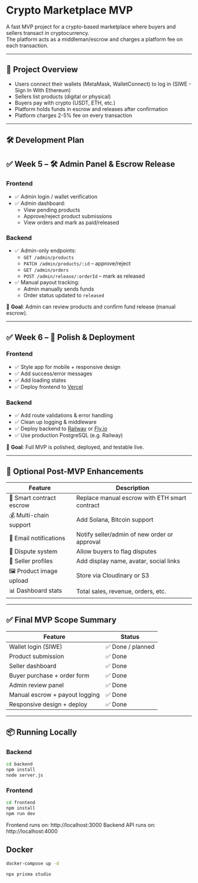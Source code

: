 # Crypto Marketplace MVP

A fast MVP project for a crypto-based marketplace where buyers and sellers transact in cryptocurrency.  
The platform acts as a middleman/escrow and charges a platform fee on each transaction.

---

## 🚀 Project Overview

- Users connect their wallets (MetaMask, WalletConnect) to log in (SIWE - Sign In With Ethereum)
- Sellers list products (digital or physical)
- Buyers pay with crypto (USDT, ETH, etc.)
- Platform holds funds in escrow and releases after confirmation
- Platform charges 2-5% fee on every transaction

---

## 🛠 Development Plan

## ✅ Week 5 – 🛠 Admin Panel & Escrow Release

### Frontend
- ✅ Admin login / wallet verification
- ✅ Admin dashboard:
  - View pending products
  - Approve/reject product submissions
  - View orders and mark as paid/released

### Backend
- ✅ Admin-only endpoints:
  - `GET /admin/products`
  - `PATCH /admin/products/:id` – approve/reject
  - `GET /admin/orders`
  - `POST /admin/release/:orderId` – mark as released
- ✅ Manual payout tracking:
  - Admin manually sends funds
  - Order status updated to `released`

📝 **Goal**: Admin can review products and confirm fund release (manual escrow).

---

## ✅ Week 6 – 🚀 Polish & Deployment

### Frontend
- ✅ Style app for mobile + responsive design
- ✅ Add success/error messages
- ✅ Add loading states
- ✅ Deploy frontend to [Vercel](https://vercel.com)

### Backend
- ✅ Add route validations & error handling
- ✅ Clean up logging & middleware
- ✅ Deploy backend to [Railway](https://railway.app) or [Fly.io](https://fly.io)
- ✅ Use production PostgreSQL (e.g. Railway)

📝 **Goal**: Full MVP is polished, deployed, and testable live.

---

## 📌 Optional Post-MVP Enhancements

| Feature              | Description |
|----------------------|-------------|
| 🔐 Smart contract escrow | Replace manual escrow with ETH smart contract |
| 💰 Multi-chain support  | Add Solana, Bitcoin support |
| 📨 Email notifications  | Notify seller/admin of new order or approval |
| 🧾 Dispute system        | Allow buyers to flag disputes |
| 🧑 Seller profiles       | Add display name, avatar, social links |
| 🖼 Product image upload  | Store via Cloudinary or S3 |
| 📊 Dashboard stats       | Total sales, revenue, orders, etc. |

---

## ✅ Final MVP Scope Summary

| Feature | Status |
|--------|--------|
| Wallet login (SIWE) | ✅ Done / planned |
| Product submission | ✅ Done |
| Seller dashboard | ✅ Done |
| Buyer purchase + order form | ✅ Done |
| Admin review panel | ✅ Done |
| Manual escrow + payout logging | ✅ Done |
| Responsive design + deploy | ✅ Done |

---

## 📦 Running Locally

### Backend
```bash
cd backend
npm install
node server.js
```

### Frontend
```bash
cd frontend
npm install
npm run dev
```

Frontend runs on: http://localhost:3000
Backend API runs on: http://localhost:4000

## Docker

```bash
docker-compose up -d
```

```bash
npx prisma studio
```